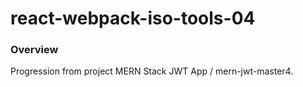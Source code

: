 # react-webpack-iso-tools-04

### Overview
Progression from project MERN Stack JWT App / mern-jwt-master4.
